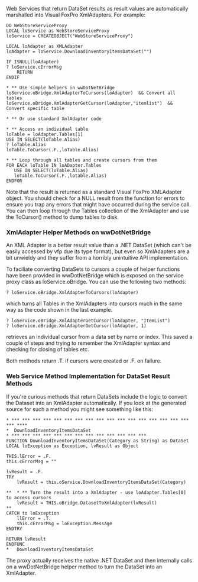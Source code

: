 ﻿Web Services that return DataSet results as result values are automatically marshalled into Visual FoxPro XmlAdapters. For example:

```foxpro
DO WebStoreServiceProxy
LOCAL loService as WebStoreServiceProxy
loService = CREATEOBJECT("WebStoreServiceProxy")

LOCAL loAdapter as XMLAdapter
loAdapter = loService.DownloadInventoryItemsDataSet("")

IF ISNULL(loAdapter)
? loService.cErrorMsg	
    RETURN
ENDIF

* ** Use simple helpers in wwDotNetBridge
loService.oBridge.XmlAdapterToCursors(loAdapter)  && Convert all tables
loService.oBridge.XmlAdapterGetCursor(loAdapter,"itemlist")  && Convert specific table

* ** Or use standard XmlAdapter code

* ** Access an individual table
loTable = loAdapter.Tables[1]
USE IN SELECT(loTable.Alias)
? loTable.Alias
loTable.ToCursor(.F.,loTable.Alias)

* ** Loop through all tables and create cursors from them
FOR EACH loTable IN loADapter.Tables
   USE IN SELECT(loTable.Alias) 
   loTable.ToCursor(.F.,lotable.Alias)
ENDFOR
```

Note that the result is returned as a standard Visual FoxPro XMLAdapter object. You should check for a NULL result from the function for errors to ensure you trap any errors that might have occurred during the service call. You can then loop through the Tables collection of the XmlAdapter and use the ToCursor() method to dump tables to disk.

### XmlAdapter Helper Methods on wwDotNetBridge
An XML Adapter is a better result value than a .NET DataSet (which can't be easily accessed by vfp due its type format), but even so XmlAdapters are a bit unwieldy and they suffer from a horribly unintuitive API implementation. 

To faciliate converting DataSets to cursors a couple of helper functions have been provided in wwDotNetBridge which is exposed on the service proxy class as loService.oBridge. You can use the following two methods:

```foxpro
? loService.oBridge.XmlAdapterToCursors(loAdapter)
```

which turns all Tables in the XmlAdapters into cursors much in the same way as the code shown in the last example.

```foxpro
? loService.oBridge.XmlAdapterGetCursor(loAdapter, "ItemList")
? loService.oBridge.XmlAdapterGetCursor(loAdapter, 1)
```

retrieves an individual cursor from a data set by name or index. This saved a couple of steps and trying to remember the XmlAdapter syntax and checking for closing of tables etc.

Both methods return .T. if cursors were created or .F. on failure.

### Web Service Method Implementation for DataSet Result Methods
If you're curious methods that return DataSets include the logic to convert the Dataset into an XmlAdapter automatically. If you look at the generated source for such a method you might see something like this:

```foxpro
* *** *** *** *** *** *** *** *** *** *** *** *** *** *** *** *** *** *** ****
*  DownloadInventoryItemsDataSet
* *** *** *** *** *** *** *** *** *** *** *** *** ***
FUNCTION DownloadInventoryItemsDataSet(Category as String) as DataSet
LOCAL loException as Exception, lvResult as Object

THIS.lError = .F.
this.cErrorMsg = ""

lvResult = .F.
TRY
	lvResult = this.oService.DownloadInventoryItemsDataSet(Category)

**	* ** Turn the result into a XmlAdapter - use loAdapter.Tables[0] to access cursors
	lvResult = THIS.oBridge.DatasetToXmlAdapter(lvResult)
**  
CATCH to loException
	llError = .T.
	this.cErrorMsg = loException.Message
ENDTRY

RETURN lvResult
ENDFUNC
*   DownloadInventoryItemsDataSet
```
 
The proxy actually receives the native .NET DataSet and then internally calls on a wwDotNetBridge helper method to turn the DataSet into an XmlAdapter.
